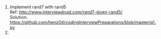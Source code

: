 1. Implement rand7 with rand5
    <br>
    Ref: http://www.interviewdruid.com/rand7-given-rand5/
    <br>
    Solution: https://github.com/henzGit/codingInterviewPreparations/blob/master/q1.py
2.
